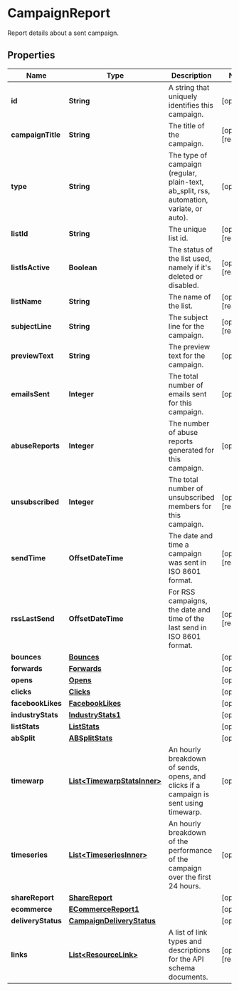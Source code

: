 

# CampaignReport

Report details about a sent campaign.

## Properties

| Name | Type | Description | Notes |
|------------ | ------------- | ------------- | -------------|
|**id** | **String** | A string that uniquely identifies this campaign. |  [optional] |
|**campaignTitle** | **String** | The title of the campaign. |  [optional] [readonly] |
|**type** | **String** | The type of campaign (regular, plain-text, ab_split, rss, automation, variate, or auto). |  [optional] |
|**listId** | **String** | The unique list id. |  [optional] [readonly] |
|**listIsActive** | **Boolean** | The status of the list used, namely if it&#39;s deleted or disabled. |  [optional] [readonly] |
|**listName** | **String** | The name of the list. |  [optional] [readonly] |
|**subjectLine** | **String** | The subject line for the campaign. |  [optional] [readonly] |
|**previewText** | **String** | The preview text for the campaign. |  [optional] |
|**emailsSent** | **Integer** | The total number of emails sent for this campaign. |  [optional] |
|**abuseReports** | **Integer** | The number of abuse reports generated for this campaign. |  [optional] |
|**unsubscribed** | **Integer** | The total number of unsubscribed members for this campaign. |  [optional] [readonly] |
|**sendTime** | **OffsetDateTime** | The date and time a campaign was sent in ISO 8601 format. |  [optional] [readonly] |
|**rssLastSend** | **OffsetDateTime** | For RSS campaigns, the date and time of the last send in ISO 8601 format. |  [optional] [readonly] |
|**bounces** | [**Bounces**](Bounces.md) |  |  [optional] |
|**forwards** | [**Forwards**](Forwards.md) |  |  [optional] |
|**opens** | [**Opens**](Opens.md) |  |  [optional] |
|**clicks** | [**Clicks**](Clicks.md) |  |  [optional] |
|**facebookLikes** | [**FacebookLikes**](FacebookLikes.md) |  |  [optional] |
|**industryStats** | [**IndustryStats1**](IndustryStats1.md) |  |  [optional] |
|**listStats** | [**ListStats**](ListStats.md) |  |  [optional] |
|**abSplit** | [**ABSplitStats**](ABSplitStats.md) |  |  [optional] |
|**timewarp** | [**List&lt;TimewarpStatsInner&gt;**](TimewarpStatsInner.md) | An hourly breakdown of sends, opens, and clicks if a campaign is sent using timewarp. |  [optional] |
|**timeseries** | [**List&lt;TimeseriesInner&gt;**](TimeseriesInner.md) | An hourly breakdown of the performance of the campaign over the first 24 hours. |  [optional] |
|**shareReport** | [**ShareReport**](ShareReport.md) |  |  [optional] |
|**ecommerce** | [**ECommerceReport1**](ECommerceReport1.md) |  |  [optional] |
|**deliveryStatus** | [**CampaignDeliveryStatus**](CampaignDeliveryStatus.md) |  |  [optional] |
|**links** | [**List&lt;ResourceLink&gt;**](ResourceLink.md) | A list of link types and descriptions for the API schema documents. |  [optional] [readonly] |



